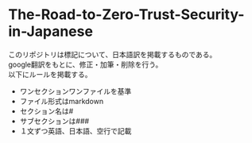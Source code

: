 # The-Road-to-Zero-Trust-Security-in-Japanese
このリポジトリは標記について、日本語訳を掲載するものである。  
google翻訳をもとに、修正・加筆・削除を行う。  
以下にルールを掲載する。
* ワンセクションワンファイルを基準  
* ファイル形式はmarkdown  
* セクション名は#  
* サブセクションは###  
* １文ずつ英語、日本語、空行で記載
